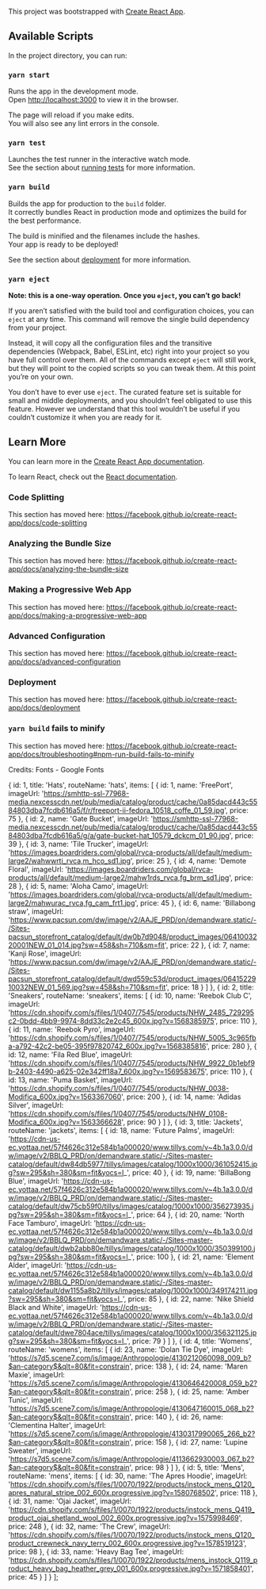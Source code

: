 This project was bootstrapped with [Create React App](https://github.com/facebook/create-react-app).

## Available Scripts

In the project directory, you can run:

### `yarn start`

Runs the app in the development mode.<br />
Open [http://localhost:3000](http://localhost:3000) to view it in the browser.

The page will reload if you make edits.<br />
You will also see any lint errors in the console.

### `yarn test`

Launches the test runner in the interactive watch mode.<br />
See the section about [running tests](https://facebook.github.io/create-react-app/docs/running-tests) for more information.

### `yarn build`

Builds the app for production to the `build` folder.<br />
It correctly bundles React in production mode and optimizes the build for the best performance.

The build is minified and the filenames include the hashes.<br />
Your app is ready to be deployed!

See the section about [deployment](https://facebook.github.io/create-react-app/docs/deployment) for more information.

### `yarn eject`

**Note: this is a one-way operation. Once you `eject`, you can’t go back!**

If you aren’t satisfied with the build tool and configuration choices, you can `eject` at any time. This command will remove the single build dependency from your project.

Instead, it will copy all the configuration files and the transitive dependencies (Webpack, Babel, ESLint, etc) right into your project so you have full control over them. All of the commands except `eject` will still work, but they will point to the copied scripts so you can tweak them. At this point you’re on your own.

You don’t have to ever use `eject`. The curated feature set is suitable for small and middle deployments, and you shouldn’t feel obligated to use this feature. However we understand that this tool wouldn’t be useful if you couldn’t customize it when you are ready for it.

## Learn More

You can learn more in the [Create React App documentation](https://facebook.github.io/create-react-app/docs/getting-started).

To learn React, check out the [React documentation](https://reactjs.org/).

### Code Splitting

This section has moved here: https://facebook.github.io/create-react-app/docs/code-splitting

### Analyzing the Bundle Size

This section has moved here: https://facebook.github.io/create-react-app/docs/analyzing-the-bundle-size

### Making a Progressive Web App

This section has moved here: https://facebook.github.io/create-react-app/docs/making-a-progressive-web-app

### Advanced Configuration

This section has moved here: https://facebook.github.io/create-react-app/docs/advanced-configuration

### Deployment

This section has moved here: https://facebook.github.io/create-react-app/docs/deployment

### `yarn build` fails to minify

This section has moved here: https://facebook.github.io/create-react-app/docs/troubleshooting#npm-run-build-fails-to-minify



Credits:
Fonts - Google Fonts 





{
  id: 1,
  title: 'Hats',
  routeName: 'hats',
  items: [
    {
      id: 1,
      name: 'FreePort',
      imageUrl: 'https://smhttp-ssl-77968-media.nexcesscdn.net/pub/media/catalog/product/cache/0a85dacd443c5584803dba7fcdb616a5/f/r/freeport-ii-fedora_10518_coffe_01_59.jpg',
      price: 75
    },
    {
      id: 2,
      name: 'Gate Bucket',
      imageUrl: 'https://smhttp-ssl-77968-media.nexcesscdn.net/pub/media/catalog/product/cache/0a85dacd443c5584803dba7fcdb616a5/g/a/gate-bucket-hat_10579_dckcm_01_90.jpg',
      price: 39
    },
    {
      id: 3,
      name: 'Tile Trucker',
      imageUrl: 'https://images.boardriders.com/global/rvca-products/all/default/medium-large2/wahwwrti_rvca,m_hco_sd1.jpg',
      price: 25
    },
    {
      id: 4,
      name: 'Demote Floral',
      imageUrl: 'https://images.boardriders.com/global/rvca-products/all/default/medium-large2/mahw1rds_rvca,fg_brm_sd1.jpg',
      price: 28
    },
    {
      id: 5,
      name: 'Aloha Camo',
      imageUrl: 'https://images.boardriders.com/global/rvca-products/all/default/medium-large2/mahwurac_rvca,fg_cam_frt1.jpg',
      price: 45
    },
    {
      id: 6,
      name: 'Billabong straw',
      imageUrl: 'https://www.pacsun.com/dw/image/v2/AAJE_PRD/on/demandware.static/-/Sites-pacsun_storefront_catalog/default/dw0b7d9048/product_images/0641003220001NEW_01_014.jpg?sw=458&sh=710&sm=fit',
      price: 22
    },
    {
      id: 7,
      name: 'Kanji Rose',
      imageUrl: 'https://www.pacsun.com/dw/image/v2/AAJE_PRD/on/demandware.static/-/Sites-pacsun_storefront_catalog/default/dwd559c53d/product_images/0641522910032NEW_01_569.jpg?sw=458&sh=710&sm=fit',
      price: 18
    }
  ]
},
{
  id: 2,
  title: 'Sneakers',
  routeName: 'sneakers',
  items: [
    {
      id: 10,
      name: 'Reebok Club C',
      imageUrl: 'https://cdn.shopify.com/s/files/1/0407/7545/products/NHW_2485_729295c2-0bdd-4bb9-9974-8dd33c2e2c45_600x.jpg?v=1568385975',
      price: 110
    },
    {
      id: 11,
      name: 'Reebok Pyro',
      imageUrl: 'https://cdn.shopify.com/s/files/1/0407/7545/products/NHW_5005_3c965fba-a792-42c2-be05-395f97820742_600x.jpg?v=1568385816',
      price: 280
    },
    {
      id: 12,
      name: 'Fila Red Blue',
      imageUrl: 'https://cdn.shopify.com/s/files/1/0407/7545/products/NHW_9922_0b1ebf9b-2403-4490-a625-02e342ff18a7_600x.jpg?v=1569583675',
      price: 110
    },
    {
      id: 13,
      name: 'Puma Basket',
      imageUrl: 'https://cdn.shopify.com/s/files/1/0407/7545/products/NHW_0038-Modifica_600x.jpg?v=1563367060',
      price: 200
    },
    {
      id: 14,
      name: 'Adidas Silver',
      imageUrl: 'https://cdn.shopify.com/s/files/1/0407/7545/products/NHW_0108-Modifica_600x.jpg?v=1563366628',
      price: 90
    }
  ]
},
{
  id: 3,
  title: 'Jackets',
  routeName: 'jackets',
  items: [
    {
      id: 18,
      name: 'Future Palms',
      imageUrl: 'https://cdn-us-ec.yottaa.net/57f4626c312e584b1a000020/www.tillys.com/v~4b.1a3.0.0/dw/image/v2/BBLQ_PRD/on/demandware.static/-/Sites-master-catalog/default/dw84db5977/tillys/images/catalog/1000x1000/361052415.jpg?sw=295&sh=380&sm=fit&yocs=l_',
      price: 40
    },
    {
      id: 19,
      name: 'BillaBong Blue',
      imageUrl: 'https://cdn-us-ec.yottaa.net/57f4626c312e584b1a000020/www.tillys.com/v~4b.1a3.0.0/dw/image/v2/BBLQ_PRD/on/demandware.static/-/Sites-master-catalog/default/dw75cb59f0/tillys/images/catalog/1000x1000/356273935.jpg?sw=295&sh=380&sm=fit&yocs=l_',
      price: 64
    },
    {
      id: 20,
      name: 'North Face Tamburo',
      imageUrl: 'https://cdn-us-ec.yottaa.net/57f4626c312e584b1a000020/www.tillys.com/v~4b.1a3.0.0/dw/image/v2/BBLQ_PRD/on/demandware.static/-/Sites-master-catalog/default/dwb2abb80e/tillys/images/catalog/1000x1000/350399100.jpg?sw=295&sh=380&sm=fit&yocs=l_',
      price: 100
    },
    {
      id: 21,
      name: 'Element Alder',
      imageUrl: 'https://cdn-us-ec.yottaa.net/57f4626c312e584b1a000020/www.tillys.com/v~4b.1a3.0.0/dw/image/v2/BBLQ_PRD/on/demandware.static/-/Sites-master-catalog/default/dw1155a8b2/tillys/images/catalog/1000x1000/349174211.jpg?sw=295&sh=380&sm=fit&yocs=l_',
      price: 85
    },
    {
      id: 22,
      name: 'Nike Shield Black and White',
      imageUrl: 'https://cdn-us-ec.yottaa.net/57f4626c312e584b1a000020/www.tillys.com/v~4b.1a3.0.0/dw/image/v2/BBLQ_PRD/on/demandware.static/-/Sites-master-catalog/default/dwe7804ace/tillys/images/catalog/1000x1000/356321125.jpg?sw=295&sh=380&sm=fit&yocs=l_',
      price: 79
    }
  ]
},
{
  id: 4,
  title: 'Womens',
  routeName: 'womens',
  items: [
    {
      id: 23,
      name: 'Dolan Tie Dye',
      imageUrl: 'https://s7d5.scene7.com/is/image/Anthropologie/4130212060098_009_b?$an-category$&qlt=80&fit=constrain',
      price: 138
    },
    {
      id: 24,
      name: 'Maren Maxie',
      imageUrl: 'https://s7d5.scene7.com/is/image/Anthropologie/4130646420008_059_b2?$an-category$&qlt=80&fit=constrain',
      price: 258
    },
    {
      id: 25,
      name: 'Amber Tunic',
      imageUrl: 'https://s7d5.scene7.com/is/image/Anthropologie/4130647160015_068_b2?$an-category$&qlt=80&fit=constrain',
      price: 140
    },
    {
      id: 26,
      name: 'Clementina Halter',
      imageUrl: 'https://s7d5.scene7.com/is/image/Anthropologie/4130317990065_266_b2?$an-category$&qlt=80&fit=constrain',
      price: 158
    },
    {
      id: 27,
      name: 'Lupine Sweater',
      imageUrl: 'https://s7d5.scene7.com/is/image/Anthropologie/4113662930003_067_b2?$an-category$&qlt=80&fit=constrain',
      price: 98
    }
  ]
},
{
  id: 5,
  title: 'Mens',
  routeName: 'mens',
  items: [
    {
      id: 30,
      name: 'The Apres Hoodie',
      imageUrl: 'https://cdn.shopify.com/s/files/1/0070/1922/products/instock_mens_Q120_apres_natural_stripe_002_600x.progressive.jpg?v=1580768502',
      price: 118
    },
    {
      id: 31,
      name: 'Ojai Jacket',
      imageUrl: 'https://cdn.shopify.com/s/files/1/0070/1922/products/instock_mens_Q419_product_ojai_shetland_wool_002_600x.progressive.jpg?v=1575998469',
      price: 248
    },
    {
      id: 32,
      name: 'The Crew',
      imageUrl: 'https://cdn.shopify.com/s/files/1/0070/1922/products/instock_mens_Q120_product_crewneck_navy_terry_002_600x.progressive.jpg?v=1578519123',
      price: 98
    },
    {
      id: 33,
      name: 'Heavy Bag Tee',
      imageUrl: 'https://cdn.shopify.com/s/files/1/0070/1922/products/mens_instock_Q119_product_heavy_bag_heather_grey_001_600x.progressive.jpg?v=1571858401',
      price: 45
    }
  ]
}
];

